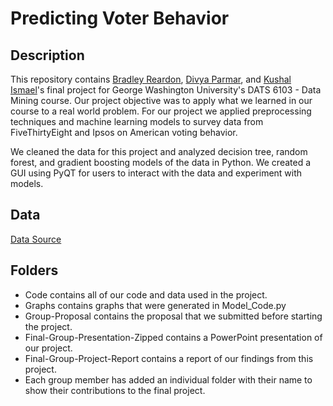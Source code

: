 # Predicting Voter Behavior

## Description
This repository contains [Bradley Reardon](https://github.com/breardon7), [Divya Parmar](https://github.com/dparmar16/), and [Kushal Ismael](https://github.com/KushalIsmael/)'s final project for George Washington University's DATS 6103 - Data Mining course.
Our project objective was to apply what we learned in our course to a real world problem. For our project we applied preprocessing techniques and machine learning models to survey data from FiveThirtyEight and Ipsos on American voting behavior.

We cleaned the data for this project and analyzed decision tree, random forest, and gradient boosting models of the data in Python. We created a GUI using PyQT for users to interact with the data and experiment with models.

## Data
[Data Source](https://github.com/fivethirtyeight/data/tree/master/non-voters)

## Folders
* Code contains all of our code and data used in the project.
* Graphs contains graphs that were generated in Model_Code.py
* Group-Proposal contains the proposal that we submitted before starting the project.
* Final-Group-Presentation-Zipped contains a PowerPoint presentation of our project.
* Final-Group-Project-Report contains a report of our findings from this project.
* Each group member has added an individual folder with their name to show their contributions to the final project.

